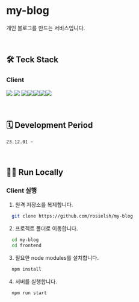 # my-blog

개인 블로그를 만드는 서비스입니다.

<br/>

## 🛠️ Teck Stack

### Client

<img src="https://img.shields.io/badge/React-61DAFB?style=for-the-badge&logo=react&logoColor=white"> <img src="https://img.shields.io/badge/TypeScript-007ACC?style=for-the-badge&logo=typescript&logoColor=white"> <img src="https://img.shields.io/badge/TailwindCSS-38B2AC?style=for-the-badge&logo=tailwind-css&logoColor=white"><img src="https://img.shields.io/badge/React Query-FF4154?style=for-the-badge&logo=reactquery&logoColor=white"><img src="https://img.shields.io/badge/eslint-4B32C3?style=for-the-badge&logo=eslint&logoColor=white"><img src="https://img.shields.io/badge/prettier-F7B93E?style=for-the-badge&logo=prettier&logoColor=white"><img src="https://img.shields.io/badge/NPM-CB3837?style=for-the-badge&logo=NPM&logoColor=white">



<br/>

<!-- @todo: 배포 이후 정리 -->

<!-- ## Deployment url -->

<!-- ## Version History -->

## 🗓️ Development Period

`23.12.01 ~`

<br/>

## 🏃‍♂️ Run Locally

### Client 실행

1. 원격 저장소를 복제합니다.

```bash
  git clone https://github.com/rosielsh/my-blog
```

2. 프로젝트 폴더로 이동합니다.

```bash
  cd my-blog
  cd frontend
```

3. 필요한 node modules를 설치합니다.

```bash
  npm install
```

4. 서버를 실행합니다.

```bash
  npm run start
```

<br/>

<!-- ### Server 실행 -->

<br/>

<!-- ## 👩🏻‍💻 Demo

Insert gif or link to demo -->

